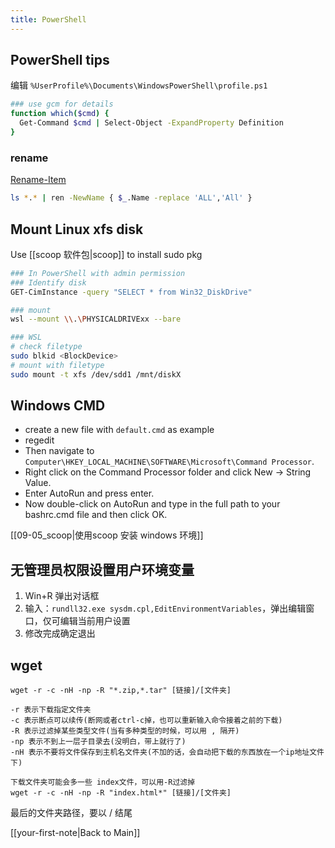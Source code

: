 ```yaml
---
title: PowerShell
---
```


## PowerShell tips

编辑 ``%UserProfile%\Documents\WindowsPowerShell\profile.ps1``

```sh
### use gcm for details
function which($cmd) {
  Get-Command $cmd | Select-Object -ExpandProperty Definition
}
```
### rename
[Rename-Item](https://learn.microsoft.com/zh-cn/powershell/module/Microsoft.PowerShell.Management/rename-item?view=powershell-7.4)
```bash
ls *.* | ren -NewName { $_.Name -replace 'ALL','All' }
```

## Mount Linux xfs disk
Use [[scoop 软件包|scoop]] to install sudo pkg

```sh
### In PowerShell with admin permission
### Identify disk
GET-CimInstance -query "SELECT * from Win32_DiskDrive"

### mount
wsl --mount \\.\PHYSICALDRIVExx --bare

### WSL
# check filetype
sudo blkid <BlockDevice>
# mount with filetype
sudo mount -t xfs /dev/sdd1 /mnt/diskX
```

## Windows CMD
- create a new file with ``default.cmd`` as example
- regedit 
- Then navigate to ``Computer\HKEY_LOCAL_MACHINE\SOFTWARE\Microsoft\Command Processor``.
- Right click on the Command Processor folder and click New -> String Value.
- Enter AutoRun and press enter.
- Now double-click on AutoRun and type in the full path to your bashrc.cmd file and then click OK.

[[09-05_scoop|使用scoop 安装 windows 环境]]

## 无管理员权限设置用户环境变量
1. Win+R 弹出对话框
2. 输入：``rundll32.exe sysdm.cpl,EditEnvironmentVariables``，弹出编辑窗口，仅可编辑当前用户设置
3. 修改完成确定退出

## wget
```
wget -r -c -nH -np -R "*.zip,*.tar" [链接]/[文件夹]

-r 表示下载指定文件夹
-c 表示断点可以续传(断网或者ctrl-c掉，也可以重新输入命令接着之前的下载)
-R 表示过滤掉某些类型文件(当有多种类型的时候，可以用 , 隔开)
-np 表示不到上一层子目录去(没明白，带上就行了)
-nH 表示不要将文件保存到主机名文件夹(不加的话，会自动把下载的东西放在一个ip地址文件下)

下载文件夹可能会多一些 index文件，可以用-R过滤掉
wget -r -c -nH -np -R "index.html*" [链接]/[文件夹]
```

最后的文件夹路径，要以 / 结尾

[[your-first-note|Back to Main]]
